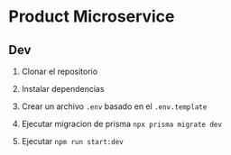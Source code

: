 # Product Microservice

## Dev

1. Clonar el repositorio

2. Instalar dependencias

3. Crear un archivo `.env` basado en el `.env.template`

4. Ejecutar migracion de prisma `npx prisma migrate dev`

5. Ejecutar `npm run start:dev`